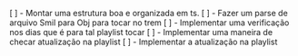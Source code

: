 [  ] - Montar uma estrutura boa e organizada em ts.
[  ] - Fazer um parse de arquivo Smil para Obj para tocar no trem
[  ] - Implementar uma verificação nos dias que é para tal playlist tocar
[  ] - Implementar uma maneira de checar atualização na playlist
[  ] - Implementar a atualização na playlist
